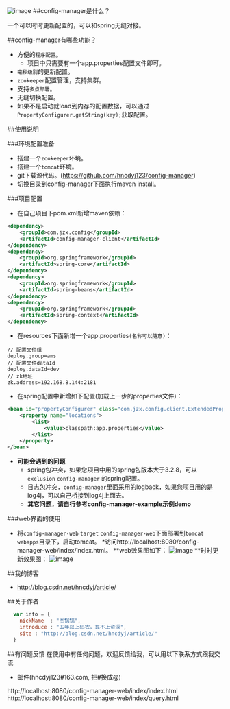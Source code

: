  ![image](https://github.com/hncdyj123/config-manager/blob/master/images/project.png)
##config-manager是什么？

一个可以时时更新配置的，可以和spring无缝对接。

##config-manager有哪些功能？

* 方便的`程序配置`。
    *  项目中只需要有一个app.properties配置文件即可。
* `毫秒级别`的更新配置。
* `zookeeper`配置管理，支持集群。
* 支持`多点部署`。
* 无缝切换配置。
* 如果不是启动就load到内存的配置数据，可以通过`PropertyConfigurer.getString(key);`获取配置。

##使用说明

###环境配置准备

* 搭建一个`zookeeper`环境。
* 搭建一个`tomcat`环境。
* git下载源代码。(https://github.com/hncdyj123/config-manager)
* 切换目录到config-manager下面执行maven install。

###项目配置

* 在自己项目下pom.xml新增maven依赖：
```xml
<dependency>
	<groupId>com.jzx.config</groupId>
	<artifactId>config-manager-client</artifactId>
</dependency>
<dependency>
	<groupId>org.springframework</groupId>
	<artifactId>spring-core</artifactId>
</dependency>
<dependency>
	<groupId>org.springframework</groupId>
	<artifactId>spring-beans</artifactId>
</dependency>
<dependency>
	<groupId>org.springframework</groupId>
	<artifactId>spring-context</artifactId>
</dependency>
```

* 在resources下面新增一个app.properties`(名称可以随意)`：
```
// 配置文件组
deploy.group=ams
// 配置文件dataId
deploy.dataId=dev
// zk地址
zk.address=192.168.8.144:2181
```

* 在spring配置中新增如下配置(加载上一步的properties文件)：
```xml
<bean id="propertyConfigurer" class="com.jzx.config.client.ExtendedPropertyPlaceholderConfigurer">
	<property name="locations">
		<list>
			<value>classpath:app.properties</value>
		</list>
	</property>
</bean>
```

* **可能会遇到的问题**
	* spring包冲突，如果您项目中用的spring包版本大于3.2.8，可以`exclusion` `config-manager` 的spring配置。 
	* 日志包冲突，`config-manager`里面采用的logback，如果您项目用的是log4j，可以自己桥接到log4j上面去。
	* **其它问题，请自行参考config-manager-example示例demo**


###web界面的使用
	
* 将`config-manager-web` `target` `config-manager-web`下面部署到`tomcat` `webapps`目录下，启动tomcat。
*访问http://localhost:8080/config-manager-web/index/index.html。
	**web效果图如下：
	![image](https://github.com/hncdyj123/config-manager/blob/master/images/effect1.jpg)
	**时时更新效果图：
	![image](https://github.com/hncdyj123/config-manager/blob/master/images/effect2.jpg)
 
##我的博客

* http://blog.csdn.net/hncdyj/article/

##关于作者

```javascript
  var info = {
    nickName  : "杰锅锅",
    introduce : "五年以上码农，算不上资深",
    site : "http://blog.csdn.net/hncdyj/article/"
  }
```

##有问题反馈
在使用中有任何问题，欢迎反馈给我，可以用以下联系方式跟我交流

* 邮件(hncdyj123#163.com, 把#换成@)


http://localhost:8080/config-manager-web/index/index.html
http://localhost:8080/config-manager-web/index/query.html